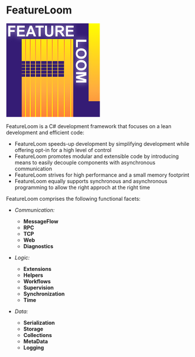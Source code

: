 # FeatureLoom
![FeatureLoom Image](https://raw.githubusercontent.com/MichaelGehling/FeatureLoom/master/Resources/FeatureLoom_256.png)

FeatureLoom is a C# development framework that focuses on a lean development and efficient code:
- FeatureLoom speeds-up development by simplifying development while offering opt-in for a high level of control
- FeatureLoom promotes modular and extensible code by introducing means to easily decouple components with asynchronous communication
- FeatureLoom strives for high performance and a small memory footprint
- FeatureLoom equally supports synchronous and asynchronous programming to allow the right approch at the right time

FeatureLoom comprises the following functional facets:
* *Communication:*
  * **MessageFlow**
  * **RPC**
  * **TCP**
  * **Web**
  * **Diagnostics**

* *Logic:*
  * **Extensions**
  * **Helpers**
  * **Workflows**
  * **Supervision**
  * **Synchronization**
  * **Time**

* *Data:*
  * **Serialization**
  * **Storage**
  * **Collections**
  * **MetaData**
  * **Logging**
